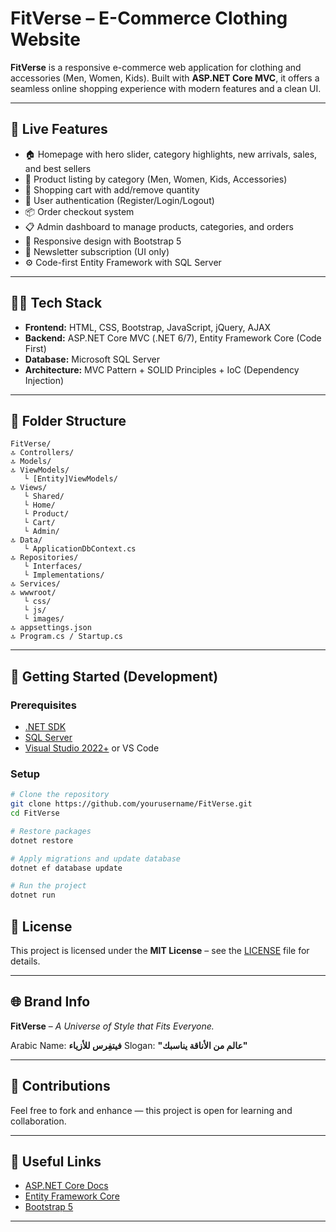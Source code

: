 # FitVerse – E-Commerce Clothing Website

**FitVerse** is a responsive e-commerce web application for clothing and accessories (Men, Women, Kids). Built with **ASP.NET Core MVC**, it offers a seamless online shopping experience with modern features and a clean UI.

---

## 🛙️ Live Features

* 🏠 Homepage with hero slider, category highlights, new arrivals, sales, and best sellers
* 👔 Product listing by category (Men, Women, Kids, Accessories)
* 🛒 Shopping cart with add/remove quantity
* 🔐 User authentication (Register/Login/Logout)
* 📦 Order checkout system
* 📋 Admin dashboard to manage products, categories, and orders
* 💬 Responsive design with Bootstrap 5
* 📩 Newsletter subscription (UI only)
* ⚙️ Code-first Entity Framework with SQL Server

---

## 🧑‍💻 Tech Stack

* **Frontend:** HTML, CSS, Bootstrap, JavaScript, jQuery, AJAX
* **Backend:** ASP.NET Core MVC (.NET 6/7), Entity Framework Core (Code First)
* **Database:** Microsoft SQL Server
* **Architecture:** MVC Pattern + SOLID Principles + IoC (Dependency Injection)

---

## 📂 Folder Structure

```
FitVerse/
🔝 Controllers/
🔝 Models/
🔝 ViewModels/
   └️ [Entity]ViewModels/
🔝 Views/
   └️ Shared/
   └️ Home/
   └️ Product/
   └️ Cart/
   └️ Admin/
🔝 Data/
   └️ ApplicationDbContext.cs
🔝 Repositories/
   └️ Interfaces/
   └️ Implementations/
🔝 Services/
🔝 wwwroot/
   └️ css/
   └️ js/
   └️ images/
🔝 appsettings.json
🔝 Program.cs / Startup.cs
```

---

## 🚀 Getting Started (Development)

### Prerequisites

* [.NET SDK](https://dotnet.microsoft.com/en-us/download)
* [SQL Server](https://www.microsoft.com/en-us/sql-server/sql-server-downloads)
* [Visual Studio 2022+](https://visualstudio.microsoft.com/) or VS Code

### Setup

```bash
# Clone the repository
git clone https://github.com/yourusername/FitVerse.git
cd FitVerse

# Restore packages
dotnet restore

# Apply migrations and update database
dotnet ef database update

# Run the project
dotnet run
```

## 📄 License

This project is licensed under the **MIT License** – see the [LICENSE](./LICENSE) file for details.

---

## 🌐 Brand Info

**FitVerse** – *A Universe of Style that Fits Everyone.*

Arabic Name: **فيتفِرس للأزياء**
Slogan: **"عالم من الأناقة يناسبك"**

---

## 🤝 Contributions

Feel free to fork and enhance — this project is open for learning and collaboration.

---

## 🔗 Useful Links

* [ASP.NET Core Docs](https://learn.microsoft.com/en-us/aspnet/core/)
* [Entity Framework Core](https://learn.microsoft.com/en-us/ef/core/)
* [Bootstrap 5](https://getbootstrap.com/)

---
